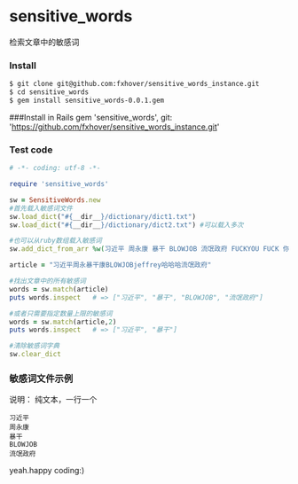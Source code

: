 # sensitive_words

检索文章中的敏感词


### Install
```sh
$ git clone git@github.com:fxhover/sensitive_words_instance.git
$ cd sensitive_words
$ gem install sensitive_words-0.0.1.gem
```

###Install in Rails
gem 'sensitive_words', git: 'https://github.com/fxhover/sensitive_words_instance.git'

### Test code

``` ruby
# -*- coding: utf-8 -*-

require 'sensitive_words'

sw = SensitiveWords.new
#首先载入敏感词文件
sw.load_dict("#{__dir__}/dictionary/dict1.txt")
sw.load_dict("#{__dir__}/dictionary/dict2.txt") #可以载入多次

#也可以从ruby数组载入敏感词
sw.add_dict_from_arr %w(习近平 周永康 暴干 BLOWJOB 流氓政府 FUCKYOU FUCK 你大爷)

article = "习近平周永暴干康BLOWJOBjeffrey哈哈哈流氓政府"

#找出文章中的所有敏感词
words = sw.match(article)
puts words.inspect   # => ["习近平", "暴干", "BLOWJOB", "流氓政府"]

#或者只需要指定数量上限的敏感词
words = sw.match(article,2)
puts words.inspect   # => ["习近平", "暴干"]

#清除敏感词字典
sw.clear_dict
```

### 敏感词文件示例

说明： 纯文本，一行一个

``` plain
习近平
周永康
暴干
BLOWJOB
流氓政府

```


yeah.happy coding:)




